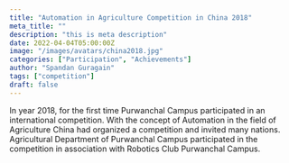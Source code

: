 ```yaml
---
title: "Automation in Agriculture Competition in China 2018"
meta_title: ""
description: "this is meta description"
date: 2022-04-04T05:00:00Z
image: "/images/avatars/china2018.jpg"
categories: ["Participation", "Achievements"]
author: "Spandan Guragain"
tags: ["competition"]
draft: false
---
```


In year 2018, for the first time Purwanchal Campus participated in an international competition. With the concept of Automation in the field of Agriculture China had organized a competition and invited many nations. Agricultural Department of Purwanchal Campus participated in the competition in association with Robotics Club Purwanchal Campus. 
